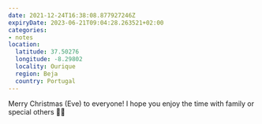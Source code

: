 ```yaml
---
date: 2021-12-24T16:38:08.877927246Z
expiryDate: 2023-06-21T09:04:28.263521+02:00
categories:
- notes
location:
  latitude: 37.50276
  longitude: -8.29802
  locality: Ourique
  region: Beja
  country: Portugal
---
```


Merry Christmas (Eve) to everyone! I hope you enjoy the time with family or special others 🎄🎅
